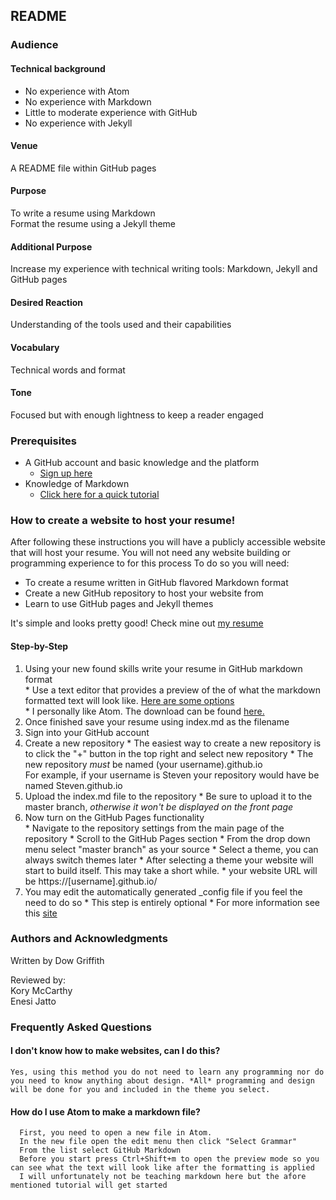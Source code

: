 ## README

### Audience
   #### Technical background
   * No experience with Atom  
   * No experience with Markdown
   * Little to moderate experience with GitHub
   * No experience with Jekyll  

#### Venue
   A README file within GitHub pages

#### Purpose
   To write a resume using Markdown  
   Format the resume using a Jekyll theme  

#### Additional Purpose
   Increase my experience with technical writing tools: Markdown, Jekyll and GitHub pages

#### Desired Reaction
   Understanding of the tools used and their capabilities

#### Vocabulary
   Technical words and format

#### Tone
   Focused but with enough lightness to keep a reader engaged


### Prerequisites
* A GitHub account and basic knowledge and the platform  
  * [Sign up here](https://www.github.com)  
* Knowledge of Markdown  
  * [Click here for a quick tutorial](https://www.markdowntutorial.co)

### How to create a website to host your resume!

After following these instructions you will have a publicly accessible website that will host your resume.
You will not need any website building or programming experience to for this process
To do so you will need:  
  * To create a resume written in GitHub flavored Markdown format  
  * Create a new GitHub repository to host your website from  
  * Learn to use GitHub pages and Jekyll themes  

  It's simple and looks pretty good! Check mine out [my resume](https://dowgrif.github.io/)


#### Step-by-Step
   1. Using your new found skills write your resume in GitHub markdown format  
     * Use a text editor that provides a preview of the of what the markdown formatted text will look like. [Here are some options](https://www.shopify.ca/partners/blog/10-of-the-best-markdown-editors)  
     * I personally like Atom. The download can be found [here.](https://atom.io/)
   2. Once finished save your resume using index.md as the filename
   3. Sign into your GitHub account
   4. Create a new repository
     * The easiest way to create a new repository is to click the "+" button in the top right and select new repository
     * The new repository *must* be named (your username).github.io  
     For example, if your username is Steven your repository would have be named Steven.github.io
   5. Upload the index.md file to the repository
     * Be sure to upload it to the master branch, _otherwise it won't be displayed on the front page_
   6. Now turn on the GitHub Pages functionality  
     * Navigate to the repository settings from the main page of the repository
     * Scroll to the GitHub Pages section
     * From the drop down menu select "master branch" as your source
     * Select a theme, you can always switch themes later
     * After selecting a theme your website will start to build itself. This may take a short while.
     * your website URL will be https://[username].github.io/
   7. You may edit the automatically generated _config file if you feel the need to do so
     * This step is entirely optional
     * For more information see this [site](https://jekyllrb.com/docs/step-by-step/03-front-matter/)

### Authors and Acknowledgments
   Written by Dow Griffith

   Reviewed by:  
   Kory McCarthy  
   Enesi Jatto

### Frequently Asked Questions

  #### I don't know how to make websites, can I do this?  
    Yes, using this method you do not need to learn any programming nor do you need to know anything about design. *All* programming and design will be done for you and included in the theme you select.

  #### How do I use Atom to make a markdown file?
      First, you need to open a new file in Atom.
      In the new file open the edit menu then click "Select Grammar"
      From the list select GitHub Markdown
      Before you start press Ctrl+Shift+m to open the preview mode so you can see what the text will look like after the formatting is applied 
      I will unfortunately not be teaching markdown here but the afore mentioned tutorial will get started
